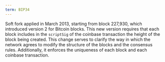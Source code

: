 ```yaml
---
term: BIP34
---
```


Soft fork applied in March 2013, starting from block 227,930, which introduced version 2 for Bitcoin blocks. This new version requires that each block includes in the `scriptSig` of the coinbase transaction the height of the block being created. This change serves to clarify the way in which the network agrees to modify the structure of the blocks and the consensus rules. Additionally, it enforces the uniqueness of each block and each coinbase transaction.